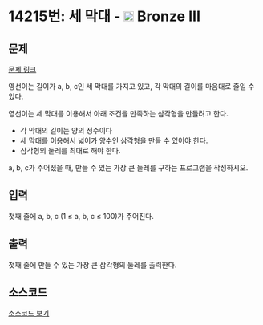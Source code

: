 # 14215번: 세 막대 - <img src="https://static.solved.ac/tier_small/3.svg" style="height:20px" /> Bronze III

<!-- performance -->

<!-- 문제 제출 후 깃허브에 푸시를 했을 때 제출한 코드의 성능이 입력될 공간입니다.-->

<!-- end -->

## 문제

[문제 링크](https://boj.kr/14215)


<p>영선이는 길이가 a, b, c인 세 막대를 가지고 있고, 각 막대의 길이를 마음대로 줄일 수 있다.</p>

<p>영선이는 세 막대를 이용해서 아래 조건을 만족하는 삼각형을 만들려고 한다.</p>

<ul>
<li>각 막대의 길이는 양의 정수이다</li>
<li>세 막대를 이용해서 넓이가 양수인 삼각형을 만들 수 있어야 한다.</li>
<li>삼각형의 둘레를 최대로 해야 한다.</li>
</ul>

<p>a, b, c가 주어졌을 때, 만들 수 있는 가장 큰 둘레를 구하는 프로그램을 작성하시오.&nbsp;</p>



## 입력


<p>첫째 줄에 a, b, c (1 ≤ a, b, c ≤ 100)가 주어진다.</p>



## 출력


<p>첫째 줄에 만들 수 있는 가장 큰 삼각형의 둘레를 출력한다.</p>



## 소스코드

[소스코드 보기](세%20막대.js)